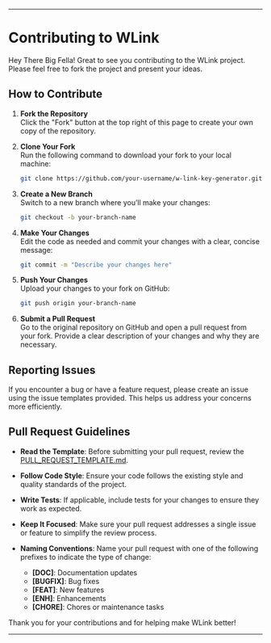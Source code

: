 
---

# Contributing to WLink

Hey There Big Fella! Great to see you contributing to the WLink project. Please feel free to fork the project and present your ideas.

## How to Contribute

1. **Fork the Repository**  
   Click the "Fork" button at the top right of this page to create your own copy of the repository.

2. **Clone Your Fork**  
   Run the following command to download your fork to your local machine:
   ```bash
   git clone https://github.com/your-username/w-link-key-generator.git
   ```

3. **Create a New Branch**  
   Switch to a new branch where you’ll make your changes:
   ```bash
   git checkout -b your-branch-name
   ```

4. **Make Your Changes**  
   Edit the code as needed and commit your changes with a clear, concise message:
   ```bash
   git commit -m "Describe your changes here"
   ```

5. **Push Your Changes**  
   Upload your changes to your fork on GitHub:
   ```bash
   git push origin your-branch-name
   ```

6. **Submit a Pull Request**  
   Go to the original repository on GitHub and open a pull request from your fork. Provide a clear description of your changes and why they are necessary.

## Reporting Issues

If you encounter a bug or have a feature request, please create an issue using the issue templates provided. This helps us address your concerns more efficiently.

## Pull Request Guidelines

- **Read the Template**: Before submitting your pull request, review the [PULL_REQUEST_TEMPLATE.md](/.github/PULL_REQUEST_TEMPLATE.md).
- **Follow Code Style**: Ensure your code follows the existing style and quality standards of the project.
- **Write Tests**: If applicable, include tests for your changes to ensure they work as expected.
- **Keep It Focused**: Make sure your pull request addresses a single issue or feature to simplify the review process.
- **Naming Conventions**: Name your pull request with one of the following prefixes to indicate the type of change:

  - **[DOC]**: Documentation updates
  - **[BUGFIX]**: Bug fixes
  - **[FEAT]**: New features
  - **[ENH]**: Enhancements
  - **[CHORE]**: Chores or maintenance tasks


Thank you for your contributions and for helping make WLink better!

---
